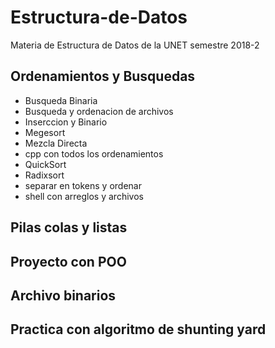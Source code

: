 # Estructura-de-Datos
Materia de Estructura de Datos de la UNET semestre 2018-2

<h2>Ordenamientos y Busquedas</h2>
<ul>
  <li>Busqueda Binaria</li>
  <li>Busqueda y ordenacion de archivos</li>
  <li>Inserccion y Binario</li>
  <li>Megesort</li>
  <li>Mezcla Directa</li>
  <li>cpp con todos los ordenamientos</li>
  <li>QuickSort</li>
  <li>Radixsort</li>
  <li>separar en tokens y ordenar</li>
  <li>shell con arreglos y archivos</li>
</ul>

<h2>Pilas colas y listas</h2>
<h2>Proyecto con POO</h2>
<h2>Archivo binarios</h2>
<h2>Practica con algoritmo de shunting yard</h2>

